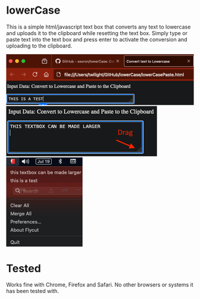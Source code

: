 # lowerCase
This is a simple html/javascript text box that converts any text to lowercase and uploads it to the clipboard while resetting the text box. Simply type or paste text into the text box and press enter to activate the conversion and uploading to the clipboard. 


<img src="https://github.com/xeoron/lowerCase/blob/main/images/lowercase_test.png" alt="example 1"/>
<img src="https://github.com/xeoron/lowerCase/blob/main/images/lowercase_resize.png" alt="example 2"/>
<img src="https://github.com/xeoron/lowerCase/blob/main/images/lowercase_clipboard.png" alt="example Clipboard result"/>


# Tested 
Works fine with Chrome, Firefox and Safari. No other browsers or systems it has been tested with.
